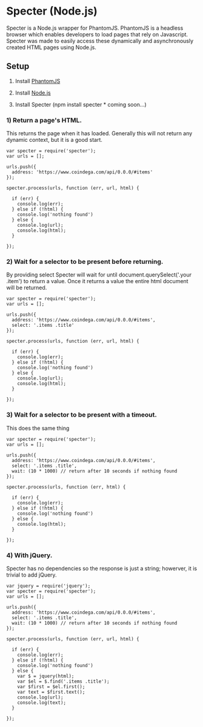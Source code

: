 # Specter (Node.js)
Specter is a Node.js wrapper for PhantomJS. PhantomJS is a headless browser which enables developers to load pages that rely on Javascript. Specter was made to easily access these dynamically and asynchronously created HTML pages using Node.js.


## Setup
1) Install [PhantomJS](http://phantomjs.org/release-1.1.html)

2) Install [Node.js](http://nodejs.org/)

3) Install Specter (npm install specter * coming soon...)

### 1) Return a page's HTML.

This returns the page when it has loaded. Generally this will not return any dynamic context, but it is a good start.

    var specter = require('specter');
    var urls = [];

    urls.push({
      address: 'https://www.coindega.com/api/0.0.0/#items'
    });

    specter.process(urls, function (err, url, html) {

      if (err) {
        console.log(err);
      } else if (!html) {
        console.log('nothing found')
      } else {
        console.log(url);
        console.log(html);
      }

    });

### 2) Wait for a selector to be present before returning.

By providing select Specter will wait for until document.querySelect('.your .item') to return a value. Once it returns a value the entire html document will be returned.

    var specter = require('specter');
    var urls = [];

    urls.push({
      address: 'https://www.coindega.com/api/0.0.0/#items',
      select: '.items .title'
    });

    specter.process(urls, function (err, url, html) {

      if (err) {
        console.log(err);
      } else if (!html) {
        console.log('nothing found')
      } else {
        console.log(url);
        console.log(html);
      }

    });


### 3) Wait for a selector to be present with a timeout.

This does the same thing 

    var specter = require('specter');
    var urls = [];

    urls.push({
      address: 'https://www.coindega.com/api/0.0.0/#items',
      select: '.items .title',
      wait: (10 * 1000) // return after 10 seconds if nothing found
    });

    specter.process(urls, function (err, html) {

      if (err) {
        console.log(err);
      } else if (!html) {
        console.log('nothing found')
      } else {
        console.log(html);
      }

    });

### 4) With jQuery.

Specter has no dependencies so the response is just a string; howerver, it is trivial to add jQuery.

    var jquery = require('jquery');
    var specter = require('specter');
    var urls = [];

    urls.push({
      address: 'https://www.coindega.com/api/0.0.0/#items',
      select: '.items .title',
      wait: (10 * 1000) // return after 10 seconds if nothing found
    });

    specter.process(urls, function (err, url, html) {

      if (err) {
        console.log(err);
      } else if (!html) {
        console.log('nothing found')
      } else {
        var $ = jquery(html);
        var $el = $.find('.items .title');
        var $first = $el.first();
        var text = $first.text();
        console.log(url);
        console.log(text);
      }

    });


